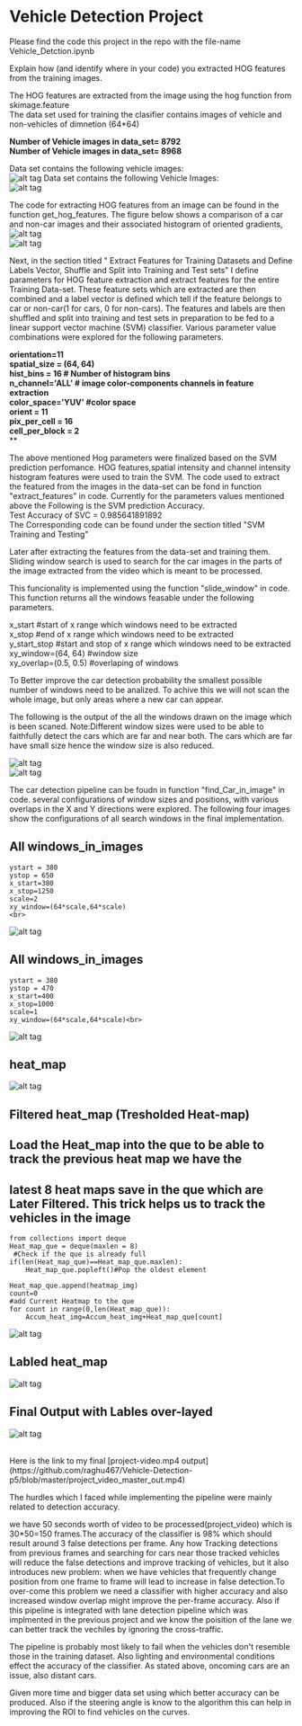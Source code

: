 # Vehicle Detection Project
Please find the code this project in the repo with the file-name Vehicle_Detction.ipynb

Explain how (and identify where in your code) you extracted HOG features from the training images.<br>

The HOG features are extracted from the image using the hog function from skimage.feature<br>
The data set used for training the clasifier contains images of vehicle and non-vehicles of dimnetion (64*64)<br>

**Number of Vehicle images in data_set=  8792<br>
Number of Vehicle images in data_set=  8968**

Data set contains the following vehicle images:<br>
![alt tag](https://github.com/raghu467/Vehicle-Detection-p5/blob/master/Readme_Images/Vehicle._data_set.png)
Data set contains the following Vehicle Images:<br>
![alt tag](https://github.com/raghu467/Vehicle-Detection-p5/blob/master/Readme_Images/Non_Vehicle_images.png)


The code for extracting HOG features from an image can be found in the function get_hog_features.
The figure below shows a comparison of a car and non-car images and their associated histogram of oriented gradients,
<br>
![alt tag](https://github.com/raghu467/Vehicle-Detection-p5/blob/master/Readme_Images/Car_hog.png)
<br>
![alt tag](https://github.com/raghu467/Vehicle-Detection-p5/blob/master/Readme_Images/non_car_hog.png)

Next, in the section titled " Extract Features for Training Datasets and Define Labels Vector, Shuffle and Split into Training and Test sets" I define parameters for HOG feature extraction and extract features for the entire Training Data-set. These feature sets  which are extracted are  then combined and a label vector is defined which tell if the feature belongs to car or non-car(1 for cars, 0 for non-cars). The features and labels are then shuffled and split into training and test sets in preparation to be fed to a linear support vector machine (SVM) classifier. Various parameter value combinations were explored for the following parameters.<br>

**orientation=11<br>**
**spatial_size = (64, 64)**<br>
**hist_bins = 16    # Number of histogram bins**<br>
**n_channel='ALL'   # image color-components channels in feature extraction**<br>
**color_space='YUV' #color space**<br>
**orient = 11**<br>
**pix_per_cell = 16**<br>
**cell_per_block = 2**<br>
**


The above mentioned Hog parameters were finalized based on the SVM prediction perfomance.
HOG features,spatial intensity and channel intensity histogram features were used to train the SVM.
The code used to extract the featured from the images in the data-set can be fond in function  "extract_features" in code. 
Currently for the parameters values mentioned above the Following is the SVM prediction Accuracy.<br>
Test Accuracy of SVC =  0.985641891892<br>
The Corresponding code can be found under the section titled "SVM Training and Testing"<br>


Later after extracting the features from the data-set and training them. Sliding window search is used to search for the car images in the parts of the image extracted from the video which is meant to be processed.<br>


This funcionality is implemented using the function "slide_window" in code. This function returns all the windows feasable under the following parameters.

x_start #start of x range which windows need to be extracted <br>
x_stop  #end of x range which windows need to be extracted <br>
y_start_stop #start and stop of x range which windows need to be extracted <br>
xy_window=(64, 64) #window size<br>
xy_overlap=(0.5, 0.5) #overlaping of windows<br>

To Better improve the car detection probability the smallest possible number of windows need to be analized. To achive this we will not scan the whole image, but only areas where a new car can appear.

The following is the output of the all the windows drawn on the image which is been scaned.
Note:Different window sizes were used to be able to faithfully detect the cars which are far and near both.
The cars which are far have small size hence the window size is also reduced.

![alt tag](https://github.com/raghu467/Vehicle-Detection-p5/blob/master/Readme_Images/All_Windows_scan_1.png)
<br>
![alt tag](https://github.com/raghu467/Vehicle-Detection-p5/blob/master/Readme_Images/All_Windows_scan_2.png)

The car detection pipeline can be foudn in function "find_Car_in_image" in code.
several configurations of window sizes and positions, with various overlaps in the X and Y directions were explored. The following four images show the configurations of all search windows in the final implementation.

## All windows_in_images
    ystart = 380
    ystop = 650
    x_start=380
    x_stop=1250
    scale=2
    xy_window=(64*scale,64*scale)
    <br>
![alt tag](https://github.com/raghu467/Vehicle-Detection-p5/blob/master/Readme_Images/pipeline_2.png)
## All windows_in_images

  	ystart = 380
    ystop = 470
    x_start=400
    x_stop=1000
    scale=1
    xy_window=(64*scale,64*scale)<br>

![alt tag](https://github.com/raghu467/Vehicle-Detection-p5/blob/master/Readme_Images/pipeline_1.png)
## heat_map <br>

![alt tag](https://github.com/raghu467/Vehicle-Detection-p5/blob/master/Readme_Images/pipeline_3.png)
## Filtered heat_map (Tresholded Heat-map) <br>

## Load the Heat_map into the que to be able to track the previous heat map we have the 
## latest 8 heat maps save in the que which are Later Filtered. This trick helps us to track the vehicles in the image<br>
    from collections import deque
    Heat_map_que = deque(maxlen = 8)
     #Check if the que is already full
    if(len(Heat_map_que)==Heat_map_que.maxlen):
        Heat_map_que.popleft()#Pop the oldest element
    
    Heat_map_que.append(heatmap_img)
    count=0
    #add Current Heatmap to the que
    for count in range(0,len(Heat_map_que)):
        Accum_heat_img=Accum_heat_img+Heat_map_que[count]
![alt tag](https://github.com/raghu467/Vehicle-Detection-p5/blob/master/Readme_Images/pipeline_4.png)
## Labled heat_map <br>

![alt tag](https://github.com/raghu467/Vehicle-Detection-p5/blob/master/Readme_Images/pipeline_5.png)
## Final Output with Lables over-layed <br>

![alt tag](https://github.com/raghu467/Vehicle-Detection-p5/blob/master/Readme_Images/pipeline_6.png)

 
<br>
 Here is the link to my final
[project-video.mp4 output] (https://github.com/raghu467/Vehicle-Detection-p5/blob/master/project_video_master_out.mp4)


The hurdles which I faced while implementing the pipeline were mainly related to detection accuracy.

 we have 50 seconds worth of video to be processed(project_video) which is 30*50=150 frames.The accuracy of the classifier is 98% which should result around 3  false detections per frame. Any how Tracking detections from previous frames  and searching for cars near those tracked vehicles will reduce the false detections and improve tracking of vehicles, but it also introduces new problem: when we have vehicles that frequently change position from one frame to frame will  lead to increase in false detection.To over-come this problem we need a classifier with higher accuracy and also increased window overlap might improve the per-frame accuracy. Also if this pipeline is integrated with lane detection pipeline which was implmented in the previous project and we know the poisition of the lane we can better track the vechiles by ignoring the cross-traffic.

The pipeline is probably most likely to fail when the vehicles don't resemble those in the training dataset.
Also lighting and environmental conditions effect the accuracy of the classifier. 
As stated above, oncoming cars are an issue, also distant cars. 

Given more time and bigger data set using which better accuracy can be produced. Also if the steering angle is know to the algorithm this can help in improving the ROI to find vehicles on the curves.

 

